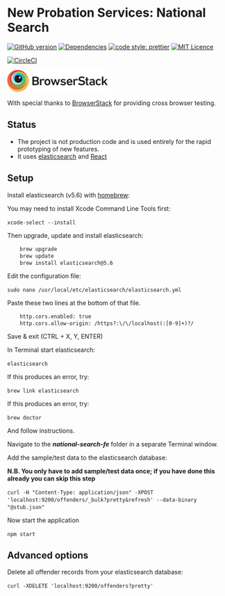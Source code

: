 # New Probation Services: National Search

[![GitHub version](https://badge.fury.io/gh/ministryofjustice%2Fnational-search-fe.svg)](https://badge.fury.io/gh/ministryofjustice%2Fnational-search-fe)
[![Dependencies](https://david-dm.org/ministryofjustice/national-search-fe.svg)](https://david-dm.org/ministryofjustice/national-search-fe)
[![code style: prettier](https://img.shields.io/badge/code_style-prettier-ff69b4.svg?style=flat-square)](https://github.com/prettier/prettier)
[![MIT Licence](https://badges.frapsoft.com/os/mit/mit.svg?v=103)](https://opensource.org/licenses/mit-license.php)

[![CircleCI](https://circleci.com/gh/ministryofjustice/national-search-fe/tree/master.svg?style=svg)](https://circleci.com/gh/ministryofjustice/national-search-fe/tree/master)

![Browserstack](browserstack-logo.png)

With special thanks to [BrowserStack](https://www.browserstack.com) for providing cross browser testing.

## Status

* The project is not production code and is used entirely for the rapid prototyping of new features.
* It uses [elasticsearch](https://www.elastic.co) and [React](https://reactjs.net)

## Setup

Install elasticsearch (v5.6) with [homebrew](https://brew.sh/):

You may need to install Xcode Command Line Tools first:

`xcode-select --install`

Then upgrade, update and install elasticsearch:

```
    brew upgrade
    brew update
    brew install elasticsearch@5.6
```

Edit the configuration file:

`sudo nano /usr/local/etc/elasticsearch/elasticsearch.yml`

Paste these two lines at the bottom of that file.

```
    http.cors.enabled: true
    http.cors.allow-origin: /https?:\/\/localhost(:[0-9]+)?/
```

Save & exit (CTRL + X, Y, ENTER)

In Terminal start elasticsearch:

`elasticsearch`

If this produces an error, try:

`brew link elasticsearch`

If this produces an error, try:

`brew doctor`

And follow instructions.

Navigate to the **_national-search-fe_** folder in a separate Terminal window.

Add the sample/test data to the elasticsearch database:

**N.B. You only have to add sample/test data once; if you have done this already you can skip this step**

`curl -H "Content-Type: application/json" -XPOST 'localhost:9200/offenders/_bulk?pretty&refresh' --data-binary "@stub.json"`

Now start the application

`npm start`

## Advanced options

Delete all offender records from your elasticsearch database:

`curl -XDELETE 'localhost:9200/offenders?pretty'`
